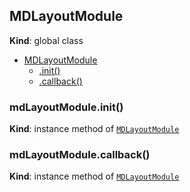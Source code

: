 <a name="MDLayoutModule"></a>

## MDLayoutModule

**Kind**: global class

-   [MDLayoutModule](#MDLayoutModule)
    -   [.init()](#MDLayoutModule+init)
    -   [.callback()](#MDLayoutModule+callback)

<a name="MDLayoutModule+init"></a>

### mdLayoutModule.init()

**Kind**: instance method of [<code>MDLayoutModule</code>](#MDLayoutModule)  
<a name="MDLayoutModule+callback"></a>

### mdLayoutModule.callback()

**Kind**: instance method of [<code>MDLayoutModule</code>](#MDLayoutModule)
